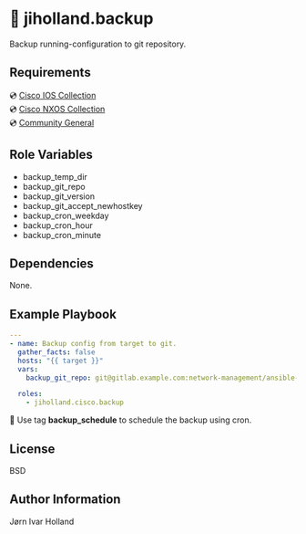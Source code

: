 💾 jiholland.backup
===================

Backup running-configuration to git repository.

Requirements
------------

💿 [Cisco IOS Collection](https://galaxy.ansible.com/ui/repo/published/cisco/ios)<br>
💿 [Cisco NXOS Collection](https://galaxy.ansible.com/ui/repo/published/cisco/nxos)<br>
💿 [Community General](https://galaxy.ansible.com/ui/repo/published/community/general)

Role Variables
--------------

- backup_temp_dir
- backup_git_repo
- backup_git_version
- backup_git_accept_newhostkey
- backup_cron_weekday
- backup_cron_hour
- backup_cron_minute

Dependencies
------------

None.

Example Playbook
----------------
```yaml
---
- name: Backup config from target to git.
  gather_facts: false
  hosts: "{{ target }}"
  vars:
    backup_git_repo: git@gitlab.example.com:network-management/ansible-backup.git

  roles:
    - jiholland.cisco.backup
```
📅 Use tag **backup_schedule** to schedule the backup using cron.

License
-------

BSD

Author Information
------------------

Jørn Ivar Holland

